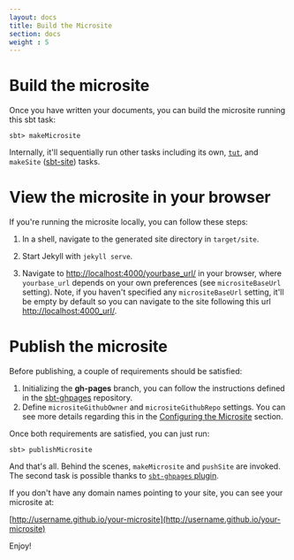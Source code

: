 ```yaml
---
layout: docs
title: Build the Microsite
section: docs
weight : 5
---
```


# Build the microsite

Once you have written your documents, you can build the microsite running this sbt task:

```
sbt> makeMicrosite
```

Internally, it'll sequentially run other tasks including its own, [`tut`](https://github.com/tpolecat/tut), and `makeSite` ([sbt-site](https://github.com/sbt/sbt-site)) tasks.

# View the microsite in your browser

If you're running the microsite locally, you can follow these steps:

1. In a shell, navigate to the generated site directory in `target/site`.

2. Start Jekyll with `jekyll serve`.

3. Navigate to [http://localhost:4000/yourbase_url/](http://localhost:4000/yourbase_url/) in your browser, where `yourbase_url` depends on your own preferences (see `micrositeBaseUrl` setting). Note, if you haven't specified any `micrositeBaseUrl` setting, it'll be empty by default so you can navigate to the site following this url [http://localhost:4000_url/](http://localhost:4000/).  

# Publish the microsite

Before publishing, a couple of requirements should be satisfied:

1. Initializing the **gh-pages** branch, you can follow the instructions defined in the [sbt-ghpages](https://goo.gl/G0Ffv0) repository.
2. Define `micrositeGithubOwner` and `micrositeGithubRepo` settings. You can see more details regarding this in the [Configuring the Microsite](settings.html) section.

Once both requirements are satisfied, you can just run:

```
sbt> publishMicrosite
```

And that's all. Behind the scenes, `makeMicrosite` and `pushSite` are invoked. The second task is possible thanks to [`sbt-ghpages` plugin](https://github.com/sbt/sbt-ghpages).

If you don't have any domain names pointing to your site, you can see your microsite at:

[http://username.github.io/your-microsite](http://username.github.io/your-microsite)

Enjoy!